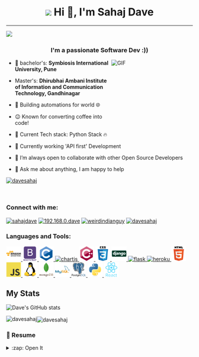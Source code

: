 <h1 align="center"> <img  src="https://media.giphy.com/media/M9gbBd9nbDrOTu1Mqx/giphy.gif" width="80"/> 
Hi 👋, I'm Sahaj Dave</h1>
<hr/>

<img src="https://github-profile-trophy.vercel.app/?username=davesahaj&theme=radical&row=1&no-bg=true&no-frame=true"/>
</h1>


<h3 align="center">I'm a passionate Software Dev :))</h3>
 <img align="right" alt="GIF" src="https://media2.giphy.com/media/du3J3cXyzhj75IOgvA/giphy.gif?raw=true" width="220" height="220" />
 
- 🔭 bachelor's: **Symbiosis International University, Pune**

- Master's: **Dhirubhai Ambani Institute of Information and Communication Technology, Gandhinagar**

- 🔭 Building automations for world 🌐
- 😉 Known for converting coffee into code!
- 🌱 Current Tech stack: Python Stack 🔥
- 📱 Currently working 'API first' Development
- 👯 I’m always open to collaborate with other Open Source Developers
- 💬 Ask me about anything, I am happy to help


<p align="left"> <a href="https://github.com/ryo-ma/github-profile-trophy"><img src="https://github-profile-trophy.vercel.app/?username=davesahaj" alt="davesahaj" /></a> </p>

<br />

<h3 align="left">Connect with me:</h3>
<p align="left">
<a href="https://linkedin.com/in/sahajdave" target="blank"><img align="center" src="https://raw.githubusercontent.com/rahuldkjain/github-profile-readme-generator/master/src/images/icons/Social/linked-in-alt.svg" alt="sahajdave" height="30" width="40" /></a>
<a href="https://fb.com/192.168.0.dave" target="blank"><img align="center" src="https://raw.githubusercontent.com/rahuldkjain/github-profile-readme-generator/master/src/images/icons/Social/facebook.svg" alt="192.168.0.dave" height="30" width="40" /></a>
<a href="https://instagram.com/weirdindianguy" target="blank"><img align="center" src="https://raw.githubusercontent.com/rahuldkjain/github-profile-readme-generator/master/src/images/icons/Social/instagram.svg" alt="weirdindianguy" height="30" width="40" /></a>
<a href="https://www.codechef.com/users/davesahaj" target="blank"><img align="center" src="https://cdn.jsdelivr.net/npm/simple-icons@3.1.0/icons/codechef.svg" alt="davesahaj" height="30" width="40" /></a>
</p>

<h3 align="left">Languages and Tools:</h3>
<p align="left"> <a href="https://aws.amazon.com" target="_blank"> <img src="https://raw.githubusercontent.com/devicons/devicon/master/icons/amazonwebservices/amazonwebservices-original-wordmark.svg" alt="aws" width="40" height="40"/> </a> <a href="https://getbootstrap.com" target="_blank"> <img src="https://raw.githubusercontent.com/devicons/devicon/master/icons/bootstrap/bootstrap-plain-wordmark.svg" alt="bootstrap" width="40" height="40"/> </a> <a href="https://www.cprogramming.com/" target="_blank"> <img src="https://raw.githubusercontent.com/devicons/devicon/master/icons/c/c-original.svg" alt="c" width="40" height="40"/> </a> <a href="https://www.chartjs.org" target="_blank"> <img src="https://www.chartjs.org/media/logo-title.svg" alt="chartjs" width="40" height="40"/> </a> <a href="https://www.w3schools.com/cpp/" target="_blank"> <img src="https://raw.githubusercontent.com/devicons/devicon/master/icons/cplusplus/cplusplus-original.svg" alt="cplusplus" width="40" height="40"/> </a> <a href="https://www.w3schools.com/css/" target="_blank"> <img src="https://raw.githubusercontent.com/devicons/devicon/master/icons/css3/css3-original-wordmark.svg" alt="css3" width="40" height="40"/> </a> <a href="https://www.djangoproject.com/" target="_blank"> <img src="https://raw.githubusercontent.com/devicons/devicon/master/icons/django/django-original.svg" alt="django" width="40" height="40"/> </a> <a href="https://flask.palletsprojects.com/" target="_blank"> <img src="https://www.vectorlogo.zone/logos/pocoo_flask/pocoo_flask-icon.svg" alt="flask" width="40" height="40"/> </a> <a href="https://heroku.com" target="_blank"> <img src="https://www.vectorlogo.zone/logos/heroku/heroku-icon.svg" alt="heroku" width="40" height="40"/> </a> <a href="https://www.w3.org/html/" target="_blank"> <img src="https://raw.githubusercontent.com/devicons/devicon/master/icons/html5/html5-original-wordmark.svg" alt="html5" width="40" height="40"/> </a> <a href="https://developer.mozilla.org/en-US/docs/Web/JavaScript" target="_blank"> <img src="https://raw.githubusercontent.com/devicons/devicon/master/icons/javascript/javascript-original.svg" alt="javascript" width="40" height="40"/> </a> <a href="https://www.linux.org/" target="_blank"> <img src="https://raw.githubusercontent.com/devicons/devicon/master/icons/linux/linux-original.svg" alt="linux" width="40" height="40"/> </a> <a href="https://www.mongodb.com/" target="_blank"> <img src="https://raw.githubusercontent.com/devicons/devicon/master/icons/mongodb/mongodb-original-wordmark.svg" alt="mongodb" width="40" height="40"/> </a> <a href="https://www.mysql.com/" target="_blank"> <img src="https://raw.githubusercontent.com/devicons/devicon/master/icons/mysql/mysql-original-wordmark.svg" alt="mysql" width="40" height="40"/> </a> <a href="https://www.postgresql.org" target="_blank"> <img src="https://raw.githubusercontent.com/devicons/devicon/master/icons/postgresql/postgresql-original-wordmark.svg" alt="postgresql" width="40" height="40"/> </a> <a href="https://www.python.org" target="_blank"> <img src="https://raw.githubusercontent.com/devicons/devicon/master/icons/python/python-original.svg" alt="python" width="40" height="40"/> </a> <a href="https://reactjs.org/" target="_blank"> <img src="https://raw.githubusercontent.com/devicons/devicon/master/icons/react/react-original-wordmark.svg" alt="react" width="40" height="40"/> </a> </p>


## My Stats
![Dave's GitHub stats](https://github-readme-stats.vercel.app/api?username=davesahaj&show_icons=true&theme=cobalt)

<p><img align="left" src="https://github-readme-stats.vercel.app/api/top-langs?username=davesahaj&show_icons=true&locale=en&layout=compact" alt="davesahaj" /></p>

<p><img align="center" src="https://github-readme-streak-stats.herokuapp.com/?user=davesahaj&" alt="davesahaj" /></p>

### 🚀 Resume

<details>
  <summary>:zap: Open It</summary>

![Dave's Resume](_resume_.gif)

</details>

